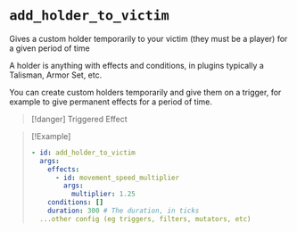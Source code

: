 # `add_holder_to_victim`

Gives a custom holder temporarily to your victim (they must be a player) for a given period of time

A holder is anything with effects and conditions, in plugins typically a Talisman, Armor Set, etc.

You can create custom holders temporarily and give them on a trigger, for example to give permanent effects for a period of time.

> [!danger] Triggered Effect

> [!Example]
> ```yaml
> - id: add_holder_to_victim
>   args:
>     effects: 
>       - id: movement_speed_multiplier
>         args:
>           multiplier: 1.25
>     conditions: []
>     duration: 300 # The duration, in ticks
>   ...other config (eg triggers, filters, mutators, etc)
> ```